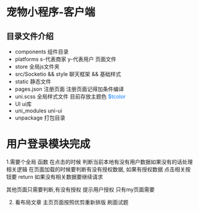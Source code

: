 # 宠物小程序-客户端

## 目录文件介绍

- components 组件目录
- platforms s-代表商家  y-代表用户 页面文件
- store 全局js文件夹 
- src/Socketio && style 聊天框架 && 基础样式
- static 静态文件 
- pages.json 注册页面 注册页面记得加条件编译
- uni.scss 全局样式文件 目前存放主题色 <font color=#007aff>$tcolor</font>
- UI ui库
- uni_modules uni-ui
- unpackage 打包目录


# 用户登录模块完成
1.需要个全局 函数 在点击的时候 判断当前本地有没有用户数据如果没有的话处理相关逻辑
在页面加载的时候要判断有没有授权数据,
如果有授权数据 点击相关按钮要 return 如果没有相关数据要继续请求

  其他页面只需要判断,有没有授权 提示用户授权 只有my页面需要
  
2. 看布局文章 主页页面按照优剪重新排版 刷面试题
